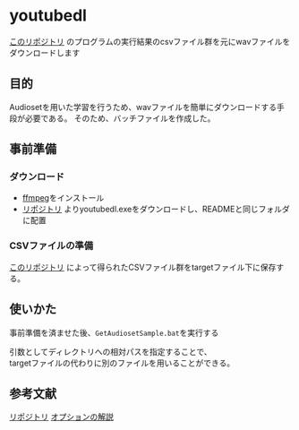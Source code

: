 # youtubedl
[このリポジトリ](https://github.com/SnowFairyTea/AudiosetLabelSelector)
のプログラムの実行結果のcsvファイル群を元にwavファイルをダウンロードします

## 目的
Audiosetを用いた学習を行うため、wavファイルを簡単にダウンロードする手段が必要である。
そのため、バッチファイルを作成した。



## 事前準備
### ダウンロード
* [ffmpeg](https://ffmpeg.org/download.html)をインストール  
* [リポジトリ](https://github.com/ytdl-org/youtube-dl/blob/master/README.md)
よりyoutubedl.exeをダウンロードし、READMEと同じフォルダに配置

### CSVファイルの準備
[このリポジトリ](https://github.com/SnowFairyTea/AudiosetLabelSelector)
によって得られたCSVファイル群をtargetファイル下に保存する。



## 使いかた
事前準備を済ませた後、```GetAudiosetSample.bat```を実行する

引数としてディレクトリへの相対パスを指定することで、  
targetファイルの代わりに別のファイルを用いることができる。


## 参考文献
[リポジトリ](https://github.com/ytdl-org/youtube-dl/blob/master/README.md)
[オプションの解説](https://masayoshi-9a7ee.hatenablog.com/entry/20150905/1441414821)